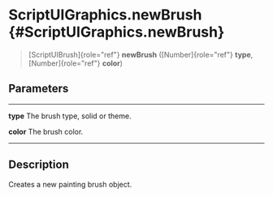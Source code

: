 ScriptUIGraphics.newBrush {#ScriptUIGraphics.newBrush}
=========================

> [ScriptUIBrush]{role="ref"} **newBrush** ([Number]{role="ref"}
> **type**, [Number]{role="ref"} **color**)

Parameters
----------

  ----------- ---------------------------------
  **type**    The brush type, solid or theme.

  **color**   The brush color.
  ----------- ---------------------------------

Description
-----------

Creates a new painting brush object.
